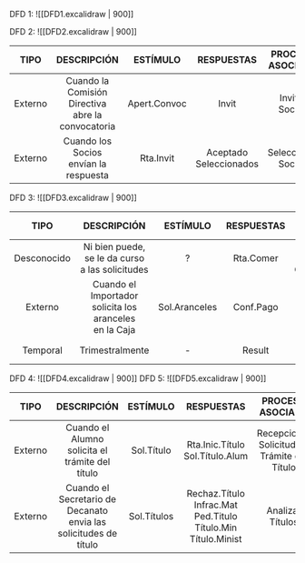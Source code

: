 DFD 1:
![[DFD1.excalidraw | 900]]

DFD 2:
![[DFD2.excalidraw | 900]]

|  TIPO   |                     DESCRIPCIÓN                      |   ESTÍMULO   |        RESPUESTAS         |  PROCESO ASOCIADO  |
| :-----: | :--------------------------------------------------: | :----------: | :-----------------------: | :----------------: |
| Externo | Cuando la Comisión Directiva<br>abre la convocatoria | Apert.Convoc |           Invit           |   Invitar Socios   |
| Externo |       Cuando los Socios<br>envían la respuesta       |  Rta.Invit   | Aceptado<br>Seleccionados | Seleccionar Socios |

DFD 3:
![[DFD3.excalidraw | 900]]
  
|    TIPO     |                          DESCRIPCIÓN                           |     ESTÍMULO      | RESPUESTAS |           PROCESO ASOCIADO            |
| :---------: | :------------------------------------------------------------: | :---------------: | :--------: | :-----------------------------------: |
| Desconocido |       Ni bien puede, se le da curso<br>a las solicitudes       |         ?         | Rta.Comer  | Evaluar Solicitud de Comercialización |
|   Externo   | Cuando el Importador<br> solicita los aranceles<br> en la Caja | Sol.Aranceles<br> | Conf.Pago  |    Cobrar Aranceles al Importador     |
|  Temporal   |                        Trimestralmente                         |         -         |   Result   |    Elaborar Informe de Resultados     |

DFD 4:
![[DFD4.excalidraw | 900]]
DFD 5:
![[DFD5.excalidraw | 900]]

|  TIPO   |                             DESCRIPCIÓN                             |  ESTÍMULO   |                                RESPUESTAS                                |                PROCESO ASOCIADO                 |
| :-----: | :-----------------------------------------------------------------: | :---------: | :----------------------------------------------------------------------: | :---------------------------------------------: |
| Externo |           Cuando el Alumno solicita el trámite del título           | Sol.Título  |                    Rta.Inic.Título<br>Sol.Título.Alum                    | Recepcionar<br> Solicitud de Trámite del Título |
| Externo | Cuando el Secretario de Decanato<br>envia las solicitudes de título | Sol.Títulos | Rechaz.Título<br>Infrac.Mat<br>Ped.Titulo<br>Título.Min<br>Título.Minist |                Analizar Títulos                 |

